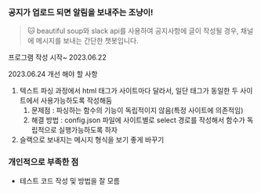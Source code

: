 ### 공지가 업로드 되면 알림을 보내주는 조냥이!


> :cat: beautiful soup와 slack api를 사용하여 공지사항에 글이 작성될 경우, 채널에 메시지를 보내는 간단한 챗봇입니다.

프로그램 작성 시작~ 2023.06.22


2023.06.24
개선 해야 할 사항
1. 텍스트 파싱 과정에서 html 태그가 사이트마다 달라서, 일단 태그가 동일한 두 사이트에서 사용가능하도록 작성해둠
   1. 문제점 : 파싱하는 함수의 기능이 독립적이지 않음(특정 사이트에 의존적임)
   2. 해결 방법 : config.json 파일에 사이트별로 select 경로를 작성해서 함수가 독립적으로 실행가능하도록 하자
2. 슬랙으로 보내지는 메시지 형식을 보기 좋게 바꾸기


### 개인적으로 부족한 점
- 테스트 코드 작성 및 방법을 잘 모름

